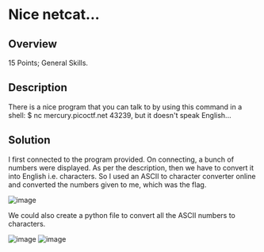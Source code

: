 # Nice netcat...

## Overview
  15 Points; General Skills.

## Description
  There is a nice program that you can talk to by using this command in a shell: $ nc mercury.picoctf.net 43239, but it doesn't speak English...

## Solution
  I first connected to the program provided. On connecting, a bunch of numbers were displayed. As per the description, then we have to convert it into English     i.e. characters.
  So I used an ASCII to character converter online and converted the numbers given to me, which was the flag.

  ![image](https://github.com/Mnj-ToTheTop/Pico_CTF/assets/153396359/097a198b-dd83-4417-8774-2e46793881ca)

  We could also create a python file to convert all the ASCII numbers to characters.

  ![image](https://github.com/Mnj-ToTheTop/Pico_CTF/assets/153396359/7f6bc864-c547-4d90-aa1a-6b21b7bb0f43)
  ![image](https://github.com/Mnj-ToTheTop/Pico_CTF/assets/153396359/9e16c4b3-5892-4396-9617-58e8f13598c7)
